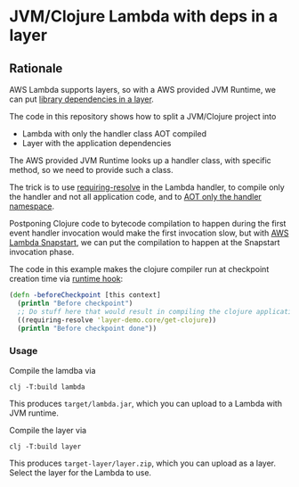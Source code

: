 # JVM/Clojure Lambda with deps in a layer

## Rationale

AWS Lambda supports layers, so with a AWS provided JVM Runtime, we can put [library dependencies in a layer](https://docs.aws.amazon.com/lambda/latest/dg/configuration-layers.html#configuration-layers-path).

The code in this repository shows how to split a JVM/Clojure project into

* Lambda with only the handler class AOT compiled
* Layer with the application dependencies

The AWS provided JVM Runtime looks up a handler class, with specific method, so we need to provide such a class.

The trick is to use [requiring-resolve](https://clojuredocs.org/clojure.core/requiring-resolve) in the Lambda handler, to compile only the handler and not all application code, and to [AOT only the handler namespace](https://github.com/viesti/clj-lambda-layered/blob/181c54488f5c39aee9674432b41238fbccc67e60/build.clj#L19).

Postponing Clojure code to bytecode compilation to happen during the first event handler invocation would make the first invocation slow, but with [AWS Lambda Snapstart](https://aws.amazon.com/blogs/aws/new-accelerate-your-lambda-functions-with-lambda-snapstart/), we can put the compilation to happen at the Snapstart invocation phase.

The code in this example makes the clojure compiler run at checkpoint creation time via [runtime hook](https://docs.aws.amazon.com/lambda/latest/dg/snapstart-runtime-hooks.html):

```clojure
(defn -beforeCheckpoint [this context]
  (println "Before checkpoint")
  ;; Do stuff here that would result in compiling the clojure application code, so the resulting process state can be checkpointed via Firecracker VM
  ((requiring-resolve 'layer-demo.core/get-clojure))
  (println "Before checkpoint done"))
```

### Usage

Compile the lamdba via

```shell
clj -T:build lambda
```

This produces `target/lambda.jar`, which you can upload to a Lambda with JVM runtime.

Compile the layer via

```shell
clj -T:build layer
```

This produces `target-layer/layer.zip`, which you can upload as a layer. Select the layer for the Lambda to use.
